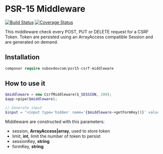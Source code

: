 # PSR-15 Middleware

[![Build Status](https://travis-ci.org/NuBOXDevCom/PSR15-CsrfMiddleware.svg?branch=master)](https://travis-ci.org/NuBOXDevCom/PSR15-CsrfMiddleware)
[![Coverage Status](https://coveralls.io/repos/github/NuBOXDevCom/PSR15-CsrfMiddleware/badge.svg?branch=master)](https://coveralls.io/github/NuBOXDevCom/PSR15-CsrfMiddleware?branch=master)

This middleware check every POST, PUT or DELETE request for a CSRF Token.
Token are persisted using an ArrayAccess compatible Session and are generated on demand.

## Installation

```php
composer require nuboxdevcom/psr15-csrf-middleware
```

## How to use it

```php
$middleware = new CsrfMiddleware($_SESSION, 200);
$app->pipe($middleware);

// Generate input
$input = "<input type='hidden' name='{$middleware->getFormKey()}' value='{$middleware->generateToken()}'/>"
```


Middleware are constructed with this parameters:

- session, **ArrayAccess|array**, used to store token
- limit, **int**, limit the number of token to persist
- sessionKey, **string**
- formKey, **string**
